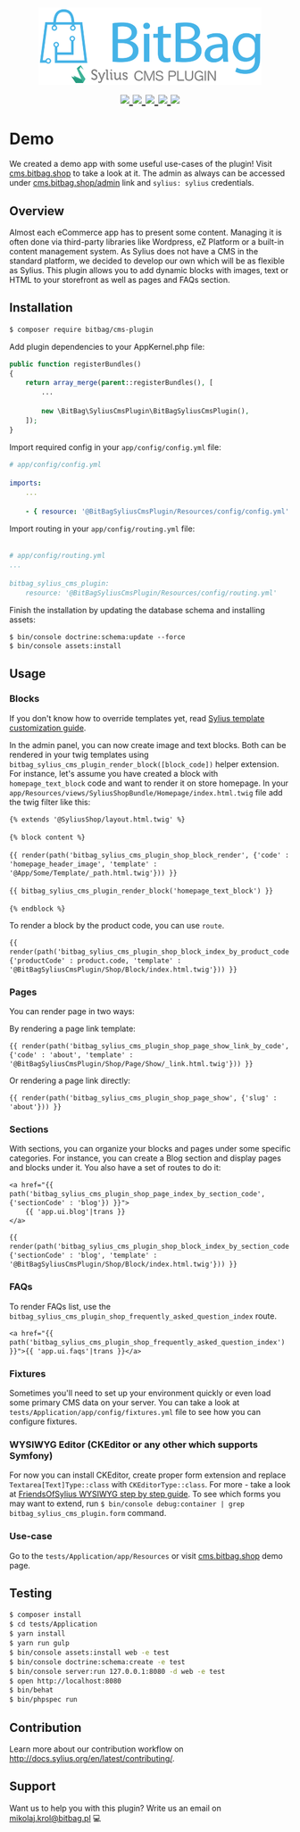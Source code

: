 <h1 align="center">
    <a href="http://bitbag.shop" target="_blank">
        <img src="https://raw.githubusercontent.com/bitbager/BitBagCommerceAssets/master/SyliusCmsPlugin.png" />
    </a>
    <br />
    <a href="https://packagist.org/packages/bitbag/cms-plugin" title="License" target="_blank">
        <img src="https://img.shields.io/packagist/l/bitbag/cms-plugin.svg" />
    </a>
    <a href="https://packagist.org/packages/bitbag/cms-plugin" title="Version" target="_blank">
        <img src="https://img.shields.io/packagist/v/bitbag/cms-plugin.svg" />
    </a>
    <a href="http://travis-ci.org/BitBagCommerce/SyliusCmsPlugin" title="Build status" target="_blank">
        <img src="https://img.shields.io/travis/BitBagCommerce/SyliusCmsPlugin/master.svg" />
    </a>
    <a href="https://scrutinizer-ci.com/g/BitBagCommerce/SyliusCmsPlugin/" title="Scrutinizer" target="_blank">
        <img src="https://img.shields.io/scrutinizer/g/BitBagCommerce/SyliusCmsPlugin.svg" />
    </a>
    <a href="https://packagist.org/packages/bitbag/cms-plugin" title="Total Downloads" target="_blank">
        <img src="https://poser.pugx.org/bitbag/cms-plugin/downloads" />
    </a>
</h1>

# Demo

We created a demo app with some useful use-cases of the plugin! Visit [cms.bitbag.shop](https://cms.bitbag.shop) to take a look at it. The admin as always can be accessed under [cms.bitbag.shop/admin](https://cms.bitbag.shop/admin) link and `sylius: sylius` credentials.

## Overview

Almost each eCommerce app has to present some content. Managing it is often done via third-party libraries like Wordpress, eZ Platform or a built-in content management system. As Sylius does not have a CMS in the standard platform, we decided to develop our own which will be as flexible as Sylius. This plugin allows you to add dynamic blocks with images, text or HTML to your storefront as well as pages and FAQs section.

## Installation
```bash
$ composer require bitbag/cms-plugin
```
    
Add plugin dependencies to your AppKernel.php file:
```php
public function registerBundles()
{
    return array_merge(parent::registerBundles(), [
        ...
        
        new \BitBag\SyliusCmsPlugin\BitBagSyliusCmsPlugin(),
    ]);
}
```

Import required config in your `app/config/config.yml` file:

```yaml
# app/config/config.yml

imports:
    ...
    
    - { resource: '@BitBagSyliusCmsPlugin/Resources/config/config.yml' }
```

Import routing in your `app/config/routing.yml` file:

```yaml

# app/config/routing.yml
...

bitbag_sylius_cms_plugin:
    resource: '@BitBagSyliusCmsPlugin/Resources/config/routing.yml'
```

Finish the installation by updating the database schema and installing assets:
```
$ bin/console doctrine:schema:update --force
$ bin/console assets:install
```

## Usage

### Blocks

If you don't know how to override templates yet, read  [Sylius template customization guide](http://docs.sylius.org/en/latest/customization/template.html).

In the admin panel, you can now create image and text blocks. Both can be rendered in your twig templates using `bitbag_sylius_cms_plugin_render_block([block_code])` helper extension.
For instance, let's assume you have created a block with `homepage_text_block` code and want to render it on store homepage.
In your `app/Resources/views/SyliusShopBundle/Homepage/index.html.twig` file add the twig filter like this:

```twig
{% extends '@SyliusShop/layout.html.twig' %}

{% block content %}

{{ render(path('bitbag_sylius_cms_plugin_shop_block_render', {'code' : 'homepage_header_image', 'template' : '@App/Some/Template/_path.html.twig'})) }}

{{ bitbag_sylius_cms_plugin_render_block('homepage_text_block') }}

{% endblock %}
```

To render a block by the product code, you can use `route`.

```twig
{{ render(path('bitbag_sylius_cms_plugin_shop_block_index_by_product_code', {'productCode' : product.code, 'template' : '@BitBagSyliusCmsPlugin/Shop/Block/index.html.twig'})) }}
```

### Pages

You can render page in two ways:

By rendering a page link template:

```twig
{{ render(path('bitbag_sylius_cms_plugin_shop_page_show_link_by_code', {'code' : 'about', 'template' : '@BitBagSyliusCmsPlugin/Shop/Page/Show/_link.html.twig'})) }}
```

Or rendering a page link directly:

```twig
{{ render(path('bitbag_sylius_cms_plugin_shop_page_show', {'slug' : 'about'})) }}
```

### Sections

With sections, you can organize your blocks and pages under some specific categories.
For instance, you can create a Blog section and display pages and blocks under it. You also have a set of routes to do it:

```twig
<a href="{{ path('bitbag_sylius_cms_plugin_shop_page_index_by_section_code', {'sectionCode' : 'blog'}) }}">
    {{ 'app.ui.blog'|trans }}
</a>
```

```twig
{{ render(path('bitbag_sylius_cms_plugin_shop_block_index_by_section_code', {'sectionCode' : 'blog', 'template' : '@BitBagSyliusCmsPlugin/Shop/Block/index.html.twig'})) }}
```

### FAQs

To render FAQs list, use the `bitbag_sylius_cms_plugin_shop_frequently_asked_question_index` route.

```twig
<a href="{{ path('bitbag_sylius_cms_plugin_shop_frequently_asked_question_index') }}">{{ 'app.ui.faqs'|trans }}</a>
```

### Fixtures

Sometimes you'll need to set up your environment quickly or even load some primary CMS data on your server. You can take a look at `tests/Application/app/config/fixtures.yml` file to see how you can configure fixtures.

### WYSIWYG Editor (CKEditor or any other which supports Symfony)

For now you can install CKEditor, create proper form extension and replace `Textarea[Text]Type::class` with `CKEditorType::class`.
For more - take a look at [FriendsOfSylius WYSIWYG step by step guide](https://github.com/FriendsOfSylius/SyliusGoose/blob/master/StepByStep/WYSIWYG_EDITOR_IN_ANY_FORM.md).
To see which forms you may want to extend, run `$ bin/console debug:container | grep bitbag_sylius_cms_plugin.form` command.

### Use-case

Go to the `tests/Application/app/Resources` or visit [cms.bitbag.shop](https://cms.bitbag.shop) demo page.

## Testing
```bash
$ composer install
$ cd tests/Application
$ yarn install
$ yarn run gulp
$ bin/console assets:install web -e test
$ bin/console doctrine:schema:create -e test
$ bin/console server:run 127.0.0.1:8080 -d web -e test
$ open http://localhost:8080
$ bin/behat
$ bin/phpspec run
```

## Contribution

Learn more about our contribution workflow on http://docs.sylius.org/en/latest/contributing/.

## Support

Want us to help you with this plugin? Write us an email on mikolaj.krol@bitbag.pl :computer:

